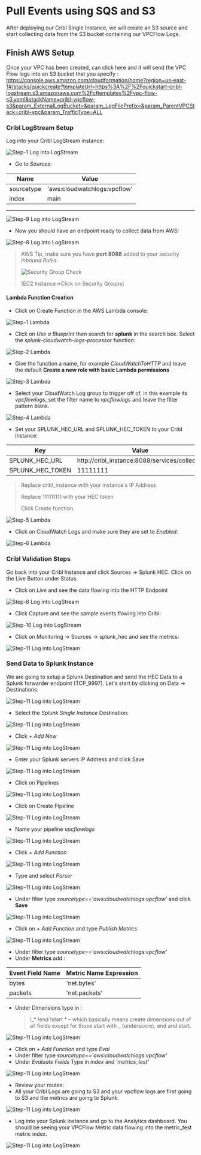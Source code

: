 # Pull Events using SQS and S3
After deploying our Cribl Single Instance, we will create an S3 source and start collecting data from the S3 bucket containing our VPCFlow Logs. 

## Finish AWS Setup
Once your VPC has been created, can click here and it will send the VPC Flow logs into an S3 bucket that you specify : https://console.aws.amazon.com/cloudformation/home?region=us-east-1#/stacks/quickcreate?templateUrl=https%3A%2F%2Fquickstart-cribl-logstream.s3.amazonaws.com%2Fcftemplates%2Fvpc-flow-s3.yaml&stackName=cribl-vpcflow-s3&param_ExternalLogBucket=&param_LogFilePrefix=&param_ParentVPCStack=cribl-vpc&param_TrafficType=ALL 

### Cribl LogStream Setup
Log into your Cribl LogStream instance:

![Step-1 Log into LogStream](https://quickstart-cribl-logstream.s3.amazonaws.com/screenshots/lambda/cls-lambda-07.png)

- Go to _Sources_: 



Name | Value
--- | ---
sourcetype | 'aws:cloudwatchlogs:vpcflow'
index | main
--- 

![Step-9 Log into LogStream](https://quickstart-cribl-logstream.s3.amazonaws.com/screenshots/lambda/cls-lambda-15.png)


- Now you should have an endpoint ready to collect data from AWS:

![Step-8 Log into LogStream](https://quickstart-cribl-logstream.s3.amazonaws.com/screenshots/lambda/cls-lambda-18.png)

>
>
> AWS Tip, make sure you have __port 8088__ added to your security _Inbound Rules_:
>
> ![Security Group Check](https://quickstart-cribl-logstream.s3.amazonaws.com/screenshots/lambda/cls-lambda-19.png)
>
>(EC2 Instance->Click on Security Groups)
>




#### Lambda Function Creation

- Click on Create Function in the AWS Lambda console:

![Step-1 Lambda](https://quickstart-cribl-logstream.s3.amazonaws.com/screenshots/lambda/cls-lambda-01.png)

- Click on _Use a Blueprint_ then search for __splunk__ in the search box. Select the _splunk-cloudwatch-logs-processor_ function:

![Step-2 Lambda](https://quickstart-cribl-logstream.s3.amazonaws.com/screenshots/lambda/cls-lambda-03.png)

- Give the function a name, for example _CloudWatchToHTTP_ and leave the default __Create a new role with basic Lambda permissions__

![Step-3 Lambda](https://quickstart-cribl-logstream.s3.amazonaws.com/screenshots/lambda/cls-lambda-04.png)

- Select your CloudWatch Log group to trigger off of, in this example its _vpcflowlogs_, set the filter name to _vpcflowlogs_ and leave the filter pattern blank. 

![Step-4 Lambda](https://quickstart-cribl-logstream.s3.amazonaws.com/screenshots/lambda/cls-lambda-05.png)

- Set your SPLUNK_HEC_URL and SPLUNK_HEC_TOKEN to your Cribl instance:

| Key | Value |
| --- | --- |
| SPLUNK_HEC_URL | http://cribl_instance:8088/services/collector |
| SPLUNK_HEC_TOKEN | 11111111 |

> 
> Replace cribl_instance with your instance's IP Address
> 
> Replace 111111111 with your HEC token
> 
> Click Create function

![Step-5 Lambda](https://quickstart-cribl-logstream.s3.amazonaws.com/screenshots/lambda/cls-lambda-06.png)

- Click on CloudWatch Logs and make sure they are set to _Enabled_:

![Step-6 Lambda](https://quickstart-cribl-logstream.s3.amazonaws.com/screenshots/lambda/cls-lambda-20.png)


### Cribl Validation Steps
Go back into your Cribl Instance and click Sources -> Splunk HEC. Click on the Live Button under Status.

- Click on _Live_ and see the data flowing into the HTTP Endpoint 

![Step-8 Log into LogStream](https://quickstart-cribl-logstream.s3.amazonaws.com/screenshots/lambda/cls-lambda-18.png)

- Click Capture and see the sample events flowing into Cribl: 

![Step-10 Log into LogStream](https://quickstart-cribl-logstream.s3.amazonaws.com/screenshots/lambda/cls-lambda-16.png)

- Click on Monitoring -> Sources -> splunk_hec and see the metrics:

![Step-11 Log into LogStream](https://quickstart-cribl-logstream.s3.amazonaws.com/screenshots/lambda/cls-lambda-17.png)

### Send Data to Splunk Instance
We are going to setup a Splunk Destination and send the HEC Data to a Splunk forwarder endpoint (TCP_9997). Let's start by clicking on Data -> Destinations:

![Step-11 Log into LogStream](https://quickstart-cribl-logstream.s3.amazonaws.com/screenshots/lambda/cls-lambda-21.png)

- Select the _Splunk Single Instance_ Destination: 

![Step-11 Log into LogStream](https://quickstart-cribl-logstream.s3.amazonaws.com/screenshots/lambda/cls-lambda-22.png)

- Click _+ Add New_

![Step-11 Log into LogStream](https://quickstart-cribl-logstream.s3.amazonaws.com/screenshots/lambda/cls-lambda-23.png)

- Enter your Splunk servers IP Address and click Save

![Step-11 Log into LogStream](https://quickstart-cribl-logstream.s3.amazonaws.com/screenshots/lambda/cls-lambda-24.png)

- Click on Pipelines 

![Step-11 Log into LogStream](https://quickstart-cribl-logstream.s3.amazonaws.com/screenshots/lambda/cls-lambda-26.png)

- Click on Create Pipeline

![Step-11 Log into LogStream](https://quickstart-cribl-logstream.s3.amazonaws.com/screenshots/lambda/cls-lambda-27.png)

- Name your pipeline _vpcflowlogs_

![Step-11 Log into LogStream](https://quickstart-cribl-logstream.s3.amazonaws.com/screenshots/lambda/cls-lambda-28.png)

- Click _+ Add Function_

![Step-11 Log into LogStream](https://quickstart-cribl-logstream.s3.amazonaws.com/screenshots/lambda/cls-lambda-29.png)

- Type and select _Parser_ 

![Step-11 Log into LogStream](https://quickstart-cribl-logstream.s3.amazonaws.com/screenshots/lambda/cls-lambda-30.png)

- Under filter type _sourcetype=='aws:cloudwatchlogs:vpcflow'_ and click __Save__

![Step-11 Log into LogStream](https://quickstart-cribl-logstream.s3.amazonaws.com/screenshots/lambda/cls-lambda-31.png)

- Click on _+ Add Function_ and type _Publish Metrics_ 

![Step-11 Log into LogStream](https://quickstart-cribl-logstream.s3.amazonaws.com/screenshots/lambda/cls-lambda-32.png)

- Under filter type _sourcetype=='aws:cloudwatchlogs:vpcflow'_ 
- Under __Metrics__ add :

__Event Field Name__ | __Metric Name Expression__
--- | ---
bytes | 'net.bytes'
packets | 'net.packets'

- Under Dimensions type in : 
    > !_* !end !start *  – which basically means create dimensions out of all fields except for those start with _ (underscore), end and start.
    >

![Step-11 Log into LogStream](https://quickstart-cribl-logstream.s3.amazonaws.com/screenshots/lambda/cls-lambda-33.png)

- Click on _+ Add Function_ and type _Eval_
- Under filter type _sourcetype=='aws:cloudwatchlogs:vpcflow'_
- Under _Evaluate Fields_ Type in _index_ and _'metrics_test'_ 

![Step-11 Log into LogStream](https://quickstart-cribl-logstream.s3.amazonaws.com/screenshots/lambda/cls-lambda-34.png)

- Review your routes:
- All your Cribl Logs are going to S3 and your vpcflow logs are first going to S3 and the metrics are going to Splunk. 

![Step-11 Log into LogStream](https://quickstart-cribl-logstream.s3.amazonaws.com/screenshots/lambda/cls-lambda-36.png)

- Log into your Splunk instance and go to the Analytics dashboard. You should be seeing your VPCFlow Metric data flowing into the metric_test metric index.

![Step-11 Log into LogStream](https://quickstart-cribl-logstream.s3.amazonaws.com/screenshots/lambda/cls-lambda-35.png)
